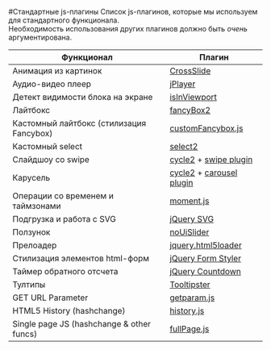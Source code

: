 #Стандартные js-плагины
Список js-плагинов, которые мы используем для стандартного функционала.  
Необходимость использования других плагинов должно быть _очень_ аргументирована.

Функционал | Плагин
--- | ---
Анимация из картинок | [CrossSlide](https://github.com/tobia/CrossSlide)
Аудио-видео плеер | [jPlayer](http://www.jplayer.org/)
Детект видимости блока на экране | [isInViewport](https://github.com/zeusdeux/isInViewport/)
Лайтбокс | [fancyBox2](https://github.com/fancyapps/fancyBox)
Кастомный лайтбокс (стилизация Fancybox) | [customFancybox.js](https://gist.github.com/delka/34085666749ed480b27a)
Кастомный select | [select2](https://github.com/ivaynberg/select2)
Слайдшоу со swipe | [cycle2](https://github.com/malsup/cycle2) + [swipe plugin](http://jquery.malsup.com/cycle2/download/)
Карусель | [cycle2](https://github.com/malsup/cycle2) + [carousel plugin](http://jquery.malsup.com/cycle2/download/)
Операции со временем и таймзонами | [moment.js](http://momentjs.com/)
Подгрузка и работа с SVG | [jQuery SVG](http://keith-wood.name/svg.html)
Ползунок  | [noUiSlider](http://refreshless.com/nouislider/)
Прелоадер | [jquery.html5loader](https://github.com/GianlucaGuarini/jquery.html5loader)
Стилизация элементов html-форм | [jQuery Form Styler](https://github.com/Dimox/jQueryFormStyler)
Таймер обратного отсчета | [jQuery Countdown](http://keith-wood.name/countdown.html)
Тултипы   | [Tooltipster](http://iamceege.github.io/tooltipster/)
GET URL Parameter | [getparam.js](https://gist.github.com/varemenos/2531765)
HTML5 History (hashchange) | [history.js](https://github.com/browserstate/history.js/blob/master/scripts/bundled/html4%2Bhtml5/jquery.history.js)
Single page JS (hashchange & other funcs) | [fullPage.js](https://github.com/alvarotrigo/fullPage.js)

